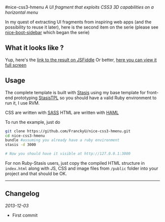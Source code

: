
#nice-css3-hmenu
*A UI fragment that exploits CSS3 3D capabilities on a horizontal menu*

In my quest of extracting UI fragments from inspiring web apps (and the possibility to reuse it later), here is the second item on the serie (please see [nice-boot-sidebar](https://github.com/FranckyU/nice-boot-sidebar) which began the serie)

## What it looks like ?

Yup, here's the [link to the result on JSFiddle](http://jsfiddle.net/4V8ee/2/) 
Or better, [here you can view it full screen](http://jsfiddle.net/4V8ee/2/embedded/result/)

## Usage

The complete template is built with [Stasis](https://stasis.me) using my base template for front-end prototyping [StasisTPL](https://github.com/FranckyU/StasisTPL.git) so you should have a valid Ruby environment to run it, I use RVM.

CSS are written with [SASS](http://sass-lang.com)
HTML are written with [HAML](http://haml.info)

To run the example, just do

```bash
git clone https://github.com/FranckyU/nice-css3-hmenu.git
cd nice-css3-hmenu
bundle #assuming you already have a ruby environment
stasis -d 3000

# Now you should have it visible at http://127.0.0.1:3000
```

For non Ruby-Stasis users, just copy the compiled HTML structure in `index.html` along with JS, CSS and image files from `/public` folder into your project and that should be OK.


---

## Changelog
*2013-12-03*
- First commit